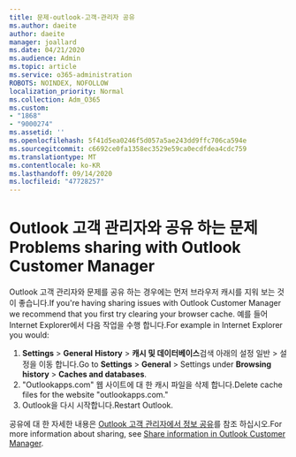 ```yaml
---
title: 문제-outlook-고객-관리자 공유
ms.author: daeite
author: daeite
manager: joallard
ms.date: 04/21/2020
ms.audience: Admin
ms.topic: article
ms.service: o365-administration
ROBOTS: NOINDEX, NOFOLLOW
localization_priority: Normal
ms.collection: Adm_O365
ms.custom:
- "1868"
- "9000274"
ms.assetid: ''
ms.openlocfilehash: 5f41d5ea0246f5d057a5ae243dd9ffc706ca594e
ms.sourcegitcommit: c6692ce0fa1358ec3529e59ca0ecdfdea4cdc759
ms.translationtype: MT
ms.contentlocale: ko-KR
ms.lasthandoff: 09/14/2020
ms.locfileid: "47728257"
---
```

# <a name="problems-sharing-with-outlook-customer-manager"></a><span data-ttu-id="be2c7-102">Outlook 고객 관리자와 공유 하는 문제</span><span class="sxs-lookup"><span data-stu-id="be2c7-102">Problems sharing with Outlook Customer Manager</span></span>

<span data-ttu-id="be2c7-103">Outlook 고객 관리자와 문제를 공유 하는 경우에는 먼저 브라우저 캐시를 지워 보는 것이 좋습니다.</span><span class="sxs-lookup"><span data-stu-id="be2c7-103">If you're having sharing issues with Outlook Customer Manager we recommend that you first try clearing your browser cache.</span></span> <span data-ttu-id="be2c7-104">예를 들어 Internet Explorer에서 다음 작업을 수행 합니다.</span><span class="sxs-lookup"><span data-stu-id="be2c7-104">For example in Internet Explorer you would:</span></span>

1. <span data-ttu-id="be2c7-105">**Settings**  >  **General** **History**  >  **캐시 및 데이터베이스**검색 아래의 설정 일반 > 설정을 이동 합니다.</span><span class="sxs-lookup"><span data-stu-id="be2c7-105">Go to **Settings** > **General** > Settings under **Browsing history** > **Caches and databases**.</span></span>
2. <span data-ttu-id="be2c7-106">"Outlookapps.com" 웹 사이트에 대 한 캐시 파일을 삭제 합니다.</span><span class="sxs-lookup"><span data-stu-id="be2c7-106">Delete cache files for the website "outlookapps.com."</span></span>
3. <span data-ttu-id="be2c7-107">Outlook을 다시 시작합니다.</span><span class="sxs-lookup"><span data-stu-id="be2c7-107">Restart Outlook.</span></span>

<span data-ttu-id="be2c7-108">공유에 대 한 자세한 내용은 [Outlook 고객 관리자에서 정보 공유](https://support.office.com/article/4f26cc69-67da-4cd5-b344-02d1a4799310%20)를 참조 하십시오.</span><span class="sxs-lookup"><span data-stu-id="be2c7-108">For more information about sharing, see [Share information in Outlook Customer Manager](https://support.office.com/article/4f26cc69-67da-4cd5-b344-02d1a4799310%20).</span></span>